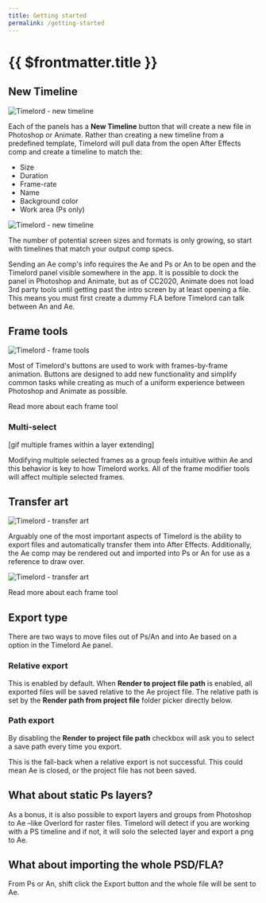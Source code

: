 ```yaml
---
title: Getting started
permalink: /getting-started
---
```


# {{ $frontmatter.title }}

## New Timeline

<img :src="$withBase('/timelord/01_New timeline.png')" alt="Timelord - new timeline">

Each of the panels has a **New Timeline** button that will create a new file in Photoshop or Animate. Rather than creating a new timeline from a predefined template, Timelord will pull data from the open After Effects comp and create a timeline to match the:

- Size
- Duration
- Frame-rate
- Name
- Background color
- Work area (Ps only)

<img :src="$withBase('/timelord/01_New timeline_An.png')" alt="Timelord - new timeline">

The number of potential screen sizes and formats is only growing, so start with timelines that match your output comp specs.

<p class="callout info">
    Sending an Ae comp's info requires the Ae and Ps or An to be open and the Timelord panel visible somewhere in the app. It is possible to dock the panel in Photoshop and Animate, but as of CC2020, Animate does not load 3rd party tools until getting past the intro screen by at least opening a file. This means you must first create a dummy FLA before Timelord can talk between An and Ae.
</p>

## Frame tools

<img :src="$withBase('/timelord/01_Frame tools.png')" alt="Timelord - frame tools">

Most of Timelord's buttons are used to work with frames-by-frame animation. Buttons are designed to add new functionality and simplify common tasks while creating as much of a uniform experience between Photoshop and Animate as possible.

<p class="callout info">
    Read more about each frame tool
</p>

### Multi-select
[gif multiple frames within a layer extending]

Modifying multiple selected frames as a group feels intuitive within Ae and this behavior is key to how Timelord works. All of the frame modifier tools will affect multiple selected frames.

## Transfer art

<img :src="$withBase('/timelord/01_Transfer Art.png')" alt="Timelord - transfer art">

Arguably one of the most important aspects of Timelord is the ability to export files and automatically transfer them into After Effects. Additionally, the Ae comp may be rendered out and imported into Ps or An for use as a reference to draw over. 

<img :src="$withBase('/timelord/01_Transfer Art Ae.png')" alt="Timelord - transfer art">

<p class="callout info">
    Read more about each frame tool
</p>

## Export type

There are two ways to move files out of Ps/An and into Ae based on a option in the Timelord Ae panel.

### Relative export

This is enabled by default. When **Render to project file path** is enabled, all exported files will be saved relative to the Ae project file. The relative path is set by the **Render path from project file** folder picker directly below.

### Path export

By disabling the **Render to project file path** checkbox will ask you to select a save path every time you export.

This is the fall-back when a relative export is not successful. This could mean Ae is closed, or the project file has not been saved.

## What about static Ps layers?

As a bonus, it is also possible to export layers and groups from Photoshop to Ae –like Overlord for raster files. Timelord will detect if you are working with a PS timeline and if not, it will solo the selected layer and export a png to Ae. 

## What about importing the whole PSD/FLA?

From Ps or An, shift click the Export button and the whole file will be sent to Ae.